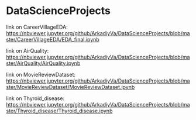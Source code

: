 # DataScienceProjects
link on CareerVillageEDA: https://nbviewer.jupyter.org/github/ArkadiyVa/DataScienceProjects/blob/master/CareerVillageEDA/EDA_final.ipynb

link on AirQuality: https://nbviewer.jupyter.org/github/ArkadiyVa/DataScienceProjects/blob/master/AirQuality/AirQuality.ipynb

link on MovieReviewDataset: https://nbviewer.jupyter.org/github/ArkadiyVa/DataScienceProjects/blob/master/MovieReviewDataset/MovieReviewDataset.ipynb

link on Thyroid_disease: https://nbviewer.jupyter.org/github/ArkadiyVa/DataScienceProjects/blob/master/Thyroid_disease/Thyroid_disease.ipynb
